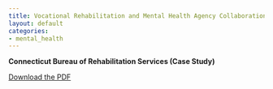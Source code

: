 ```yaml
---
title: Vocational Rehabilitation and Mental Health Agency Collaborations with the Implementation of Co-located Counselors
layout: default
categories:
- mental_health
---
```


**Connecticut Bureau of Rehabilitation Services (Case Study)**

[Download the PDF](pdf/case_studies/MH_CT.pdf)

